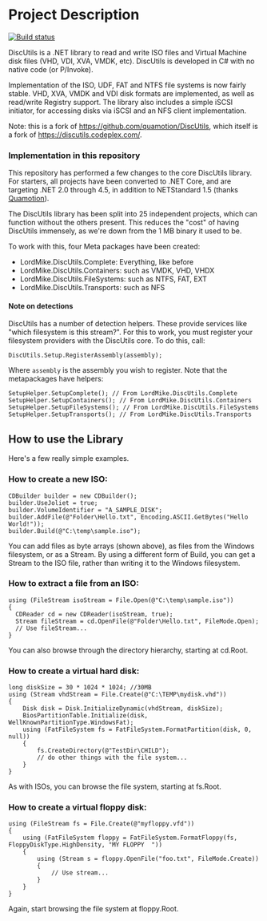 
# Project Description

[![Build status](https://ci.appveyor.com/api/projects/status/2w0s5arlk1dotwto?svg=true)](https://ci.appveyor.com/project/LordMike/discutils)

DiscUtils is a .NET library to read and write ISO files and Virtual Machine disk files (VHD, VDI, XVA, VMDK, etc). DiscUtils is developed in C# with no native code (or P/Invoke).

Implementation of the ISO, UDF, FAT and NTFS file systems is now fairly stable. VHD, XVA, VMDK and VDI disk formats are implemented, as well as read/write Registry support. The library also includes a simple iSCSI initiator, for accessing disks via iSCSI and an NFS client implementation.

Note: this is a fork of https://github.com/quamotion/DiscUtils, which itself is a fork of https://discutils.codeplex.com/. 

### Implementation in this repository

This repository has performed a few changes to the core DiscUtils library. For starters, all projects have been converted to .NET Core, and are targeting .NET 2.0 through 4.5, in addition to NETStandard 1.5 (thanks [Quamotion](https://github.com/Quamotion)). 

The DiscUtils library has been split into 25 independent projects, which can function without the others present. This reduces the "cost" of having DiscUtils immensely, as we're down from the 1 MB binary it used to be. 

To work with this, four Meta packages have been created:

* LordMike.DiscUtils.Complete: Everything, like before
* LordMike.DiscUtils.Containers: such as VMDK, VHD, VHDX
* LordMike.DiscUtils.FileSystems: such as NTFS, FAT, EXT
* LordMike.DiscUtils.Transports: such as NFS

#### Note on detections

DiscUtils has a number of detection helpers. These provide services like "which filesystem is this stream?". For this to work, you must register your filesystem providers with the DiscUtils core. To do this, call:

    DiscUtils.Setup.RegisterAssembly(assembly);

Where `assembly` is the assembly you wish to register. Note that the metapackages have helpers:

    SetupHelper.SetupComplete(); // From LordMike.DiscUtils.Complete
    SetupHelper.SetupContainers(); // From LordMike.DiscUtils.Containers
    SetupHelper.SetupFileSystems(); // From LordMike.DiscUtils.FileSystems
    SetupHelper.SetupTransports(); // From LordMike.DiscUtils.Transports

## How to use the Library

Here's a few really simple examples.

### How to create a new ISO:

``` 
CDBuilder builder = new CDBuilder();
builder.UseJoliet = true;
builder.VolumeIdentifier = "A_SAMPLE_DISK";
builder.AddFile(@"Folder\Hello.txt", Encoding.ASCII.GetBytes("Hello World!"));
builder.Build(@"C:\temp\sample.iso");
``` 

You can add files as byte arrays (shown above), as files from the Windows filesystem, or as a Stream. By using a different form of Build, you can get a Stream to the ISO file, rather than writing it to the Windows filesystem.


### How to extract a file from an ISO:

``` 
using (FileStream isoStream = File.Open(@"C:\temp\sample.iso"))
{
  CDReader cd = new CDReader(isoStream, true);
  Stream fileStream = cd.OpenFile(@"Folder\Hello.txt", FileMode.Open);
  // Use fileStream...
}
``` 

You can also browse through the directory hierarchy, starting at cd.Root.

### How to create a virtual hard disk:

``` 
long diskSize = 30 * 1024 * 1024; //30MB
using (Stream vhdStream = File.Create(@"C:\TEMP\mydisk.vhd"))
{
    Disk disk = Disk.InitializeDynamic(vhdStream, diskSize);
    BiosPartitionTable.Initialize(disk, WellKnownPartitionType.WindowsFat);
    using (FatFileSystem fs = FatFileSystem.FormatPartition(disk, 0, null))
    {
        fs.CreateDirectory(@"TestDir\CHILD");
        // do other things with the file system...
    }
}
``` 

As with ISOs, you can browse the file system, starting at fs.Root.


### How to create a virtual floppy disk:

``` 
using (FileStream fs = File.Create(@"myfloppy.vfd"))
{
    using (FatFileSystem floppy = FatFileSystem.FormatFloppy(fs, FloppyDiskType.HighDensity, "MY FLOPPY  "))
    {
        using (Stream s = floppy.OpenFile("foo.txt", FileMode.Create))
        {
            // Use stream...
        }
    }
}
``` 

Again, start browsing the file system at floppy.Root.

